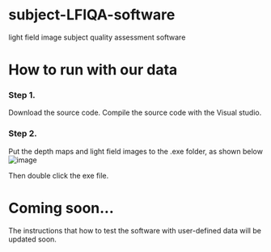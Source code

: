 # subject-LFIQA-software
light field image subject quality assessment software

# How to run with our data
### Step 1. 

Download the source code. Compile the source code with the Visual studio.

### Step 2. 
Put the depth maps and light field images to the .exe folder, as shown below
![image](https://github.com/USTC-IMCL/subject-LFIQA-software/assets/9655283/5d3daaae-282d-4b74-af55-6c99839d687c)

Then double click the exe file.

# Coming soon...
The instructions that how to test the software with user-defined data will be updated soon.
